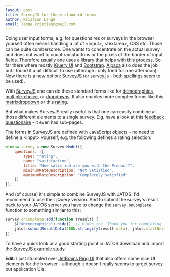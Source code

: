 ```yaml
---
layout: post
title: SurveyJS for those standard forms
author: Kristian Lange
email: lange.kristian@gmail.com
---
```


Doing user input forms, e.g. for questionaires or surveys in the browser yourself often means handling a lot of &lt;input&gt;, &lt;textarea&gt;, CSS etc. Those can be quite cumbersome. One wants to concentrate on the actual survey and does not want to count radiobuttons or the pixels of the border of input fields. Therefore usually one uses a library that helps with this process. So far there where mostly [jQuery UI](https://jqueryui.com/) and [Bootstrap](http://getbootstrap.com/). [Alpaca](http://www.alpacajs.org/) also does the job but I found it a bit difficult to use (although I only tried for one afternoon). Now there is a new option: [SurveyJS](http://surveyjs.org/) (or survey.js - both spellings seem to be used).

With [SurveyJS](http://surveyjs.org) one can do these standard forms like for [demographics](http://surveyjs.org/examples/jquery/questiontype-text/), [multiple-choice](http://surveyjs.org/examples/jquery/questiontype-checkbox/), or [dropdowns](http://surveyjs.org/examples/jquery/questiontype-dropdown/). It also enables more complex forms like this [matrixdropdown](http://surveyjs.org/examples/jquery/questiontype-matrixdropdown/) or this [rating](http://surveyjs.org/examples/jquery/questiontype-rating/).

But what makes SurveyJS really useful is that one can easily combine all those different elements to a single survey. E.g. have a look at this [feedback questionaire](http://surveyjs.org/examples/jquery/real-productfeedback/) - it even has sub-pages.

The forms in SurveyJS are defined with JavaScript objects - no need to define a &lt;input&gt; yourself, e.g. the following defines a rating selection:

```javascript
window.survey = new Survey.Model({
    questions: [{
        type: "rating",
        name: "satisfaction",
        title: "How satisfied are you with the Product?",
        mininumRateDescription: "Not Satisfied",
        maximumRateDescription: "Completely satisfied"
    }]
});
```

And (of course) it's simple to combine SurveyJS with JATOS. I'd recommend to use their jQuery version. And to submit the survey's result back to your JATOS server you have to change the `survey.onComplete` function to something similar to this: 

```javascript
survey.onComplete.add(function (result) {
    $("#demographics").hide(); // Hides the 'Thank you for completing ...' message
    jatos.submitResultData(JSON.stringify(result.data), jatos.startNextComponent);
});
```

To have a quick look or a good starting point in JATOS download and import the [SurveyJS example study](http://www.jatos.org/Example-Studies.html#demographic-and-survey-questions-using-surveyjs-library).
 
**Edit**: I just stumbled over [JetBrains Ring UI](http://www.jetbrains.org/ring-ui) that also offers some nice UI elements for the browser - although it doesn't really seems to target survey but application UIs.
